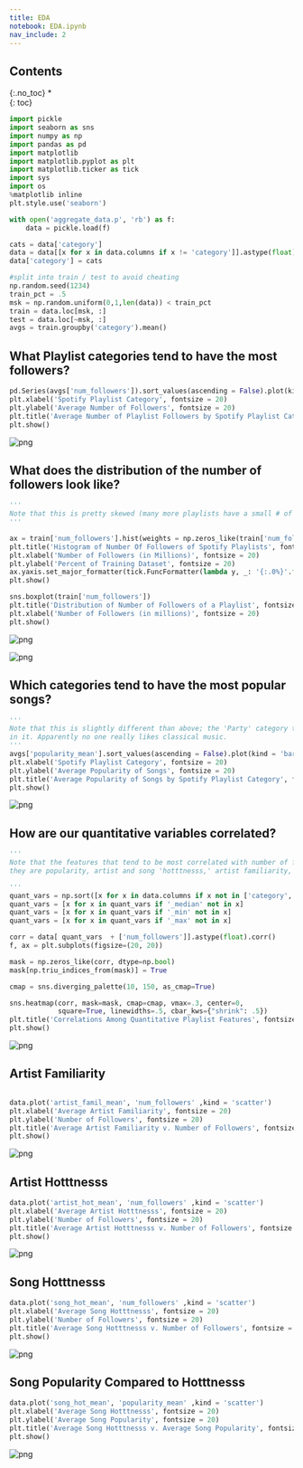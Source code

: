 ```yaml
---
title: EDA
notebook: EDA.ipynb
nav_include: 2
---
```


## Contents
{:.no_toc}
*  
{: toc}



```python
import pickle
import seaborn as sns
import numpy as np
import pandas as pd
import matplotlib
import matplotlib.pyplot as plt
import matplotlib.ticker as tick
import sys
import os
%matplotlib inline
plt.style.use('seaborn')
```





```python
with open('aggregate_data.p', 'rb') as f:
    data = pickle.load(f)

cats = data['category']
data = data[[x for x in data.columns if x != 'category']].astype(float)
data['category'] = cats

#split into train / test to avoid cheating
np.random.seed(1234)
train_pct = .5
msk = np.random.uniform(0,1,len(data)) < train_pct
train = data.loc[msk, :]
test = data.loc[~msk, :]
avgs = train.groupby('category').mean()

```


## What Playlist categories tend to have the most followers?



```python
pd.Series(avgs['num_followers']).sort_values(ascending = False).plot(kind = 'bar')
plt.xlabel('Spotify Playlist Category', fontsize = 20)
plt.ylabel('Average Number of Followers', fontsize = 20)
plt.title('Average Number of Playlist Followers by Spotify Playlist Category', fontsize = 20)
plt.show()
```



![png](EDA_files/EDA_4_0.png)


## What does the distribution of the number of followers look like?



```python
'''
Note that this is pretty skewed (many more playlists have a small # of followers)
'''

ax = train['num_followers'].hist(weights = np.zeros_like(train['num_followers']) + 1. / train['num_followers'].size)
plt.title('Histogram of Number Of Followers of Spotify Playlists', fontsize = 20)
plt.xlabel('Number of Followers (in Millions)', fontsize = 20)
plt.ylabel('Percent of Training Dataset', fontsize = 20)
ax.yaxis.set_major_formatter(tick.FuncFormatter(lambda y, _: '{:.0%}'.format(y))) 
plt.show()

sns.boxplot(train['num_followers'])
plt.title('Distribution of Number of Followers of a Playlist', fontsize = 20)
plt.xlabel('Number of Followers (in millions)', fontsize = 20)
plt.show()
```



![png](EDA_files/EDA_6_0.png)



![png](EDA_files/EDA_6_1.png)


## Which categories tend to have the most popular songs?



```python
'''
Note that this is slightly different than above; the 'Party' category tends to have the most popular songs
in it. Apparently no one really likes classical music.
'''
avgs['popularity_mean'].sort_values(ascending = False).plot(kind = 'bar')
plt.xlabel('Spotify Playlist Category', fontsize = 20)
plt.ylabel('Average Popularity of Songs', fontsize = 20)
plt.title('Average Popularity of Songs by Spotify Playlist Category', fontsize = 20)
plt.show()
```



![png](EDA_files/EDA_8_0.png)


## How are our quantitative variables correlated?



```python
'''
Note that the features that tend to be most correlated with number of followers generally make sense;
they are popularity, artist and song 'hotttnesss,' artist familiarity, and whether or not the playlist is featured.

'''
quant_vars = np.sort([x for x in data.columns if x not in ['category','num_follower']])
quant_vars = [x for x in quant_vars if '_median' not in x]
quant_vars = [x for x in quant_vars if '_min' not in x]
quant_vars = [x for x in quant_vars if '_max' not in x]

corr = data[ quant_vars  + ['num_followers']].astype(float).corr()
f, ax = plt.subplots(figsize=(20, 20))

mask = np.zeros_like(corr, dtype=np.bool)
mask[np.triu_indices_from(mask)] = True

cmap = sns.diverging_palette(10, 150, as_cmap=True)

sns.heatmap(corr, mask=mask, cmap=cmap, vmax=.3, center=0,
            square=True, linewidths=.5, cbar_kws={"shrink": .5})
plt.title('Correlations Among Quantitative Playlist Features', fontsize = 20)
plt.show()
```



![png](EDA_files/EDA_10_0.png)


## Artist Familiarity



```python

data.plot('artist_famil_mean', 'num_followers' ,kind = 'scatter')
plt.xlabel('Average Artist Familiarity', fontsize = 20)
plt.ylabel('Number of Followers', fontsize = 20)
plt.title('Average Artist Familiarity v. Number of Followers', fontsize = 20)
plt.show()
```



![png](EDA_files/EDA_12_0.png)


## Artist Hotttnesss



```python
data.plot('artist_hot_mean', 'num_followers' ,kind = 'scatter')
plt.xlabel('Average Artist Hotttnesss', fontsize = 20)
plt.ylabel('Number of Followers', fontsize = 20)
plt.title('Average Artist Hotttnesss v. Number of Followers', fontsize = 20)
plt.show()

```



![png](EDA_files/EDA_14_0.png)


## Song Hotttnesss



```python
data.plot('song_hot_mean', 'num_followers' ,kind = 'scatter')
plt.xlabel('Average Song Hotttnesss', fontsize = 20)
plt.ylabel('Number of Followers', fontsize = 20)
plt.title('Average Song Hotttnesss v. Number of Followers', fontsize = 20)
plt.show()

```



![png](EDA_files/EDA_16_0.png)


## Song Popularity Compared to Hotttnesss



```python
data.plot('song_hot_mean', 'popularity_mean' ,kind = 'scatter')
plt.xlabel('Average Song Hotttnesss', fontsize = 20)
plt.ylabel('Average Song Popularity', fontsize = 20)
plt.title('Average Song Hotttnesss v. Average Song Popularity', fontsize = 20)
plt.show()
```



![png](EDA_files/EDA_18_0.png)

